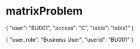 # matrixProblem

{
  "user": "BU001",
  "access": "C",
  "table": "table1"
}


{
  "user_role": "Business User",
  "userid": "BU001"
}
